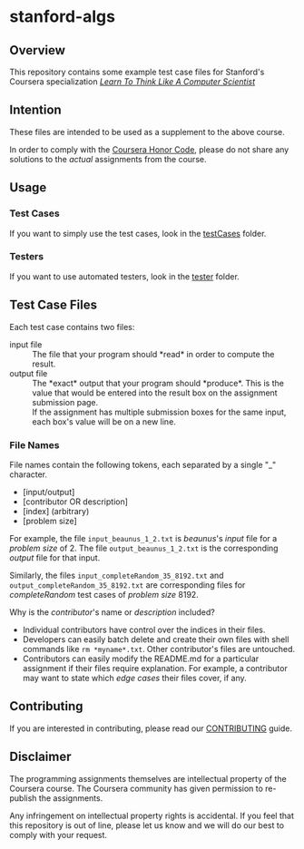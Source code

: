 # stanford-algs

## Overview

This repository contains some example test case files for Stanford's Coursera
specialization 
[_Learn To Think Like A Computer Scientist_](https://www.coursera.org/specializations/algorithms)

## Intention

These files are intended to be used as a supplement to the above course.

In order to comply with the 
[Coursera Honor Code](https://www.google.com/search?q=Coursera+Honor+Code),
please do not share any solutions to the _actual_ assignments from the course.

## Usage

### Test Cases

If you want to simply use the test cases, look in the 
[testCases](tree/master/testCases) 
folder.

### Testers

If you want to use automated testers, look in the 
[tester](tree/master/tester) 
folder.

## Test Case Files

Each test case contains two files:
<dl>
  <dt>input file</dt>
  <dd>
    The file that your program should *read* in order to compute the result.
  </dd>
  <dt>output file</dt>
  <dd>
    The *exact* output that your program should *produce*.  This is the value 
    that would be entered into the result box on the assignment submission 
    page. 
  </dd>
  <dd>
    If the assignment has multiple submission boxes for the same input, each 
    box's value will be on a new line.  
  </dd>
</dl>

### File Names

File names contain the following tokens, each separated by a single "_" 
character.
* [input/output]
* [contributor OR description]
* [index] (arbitrary)
* [problem size]

For example, the file ```input_beaunus_1_2.txt``` is *beaunus*'s *input* file 
for a *problem size* of 2.  The file ```output_beaunus_1_2.txt``` is the 
corresponding *output* file for that input.  

Similarly, the files ```input_completeRandom_35_8192.txt``` and 
```output_completeRandom_35_8192.txt``` are corresponding files for 
*completeRandom* test cases of *problem size* 8192.

Why is the *contributor*'s name or *description* included?
* Individual contributors have control over the indices in their files.
* Developers can easily batch delete and create their own files with shell 
commands like ```rm *myname*.txt```.  Other contributor's files are untouched.
* Contributors can easily modify the README.md for a particular assignment if 
their files require explanation.  For example, a contributor may want to state 
which *edge cases* their files cover, if any.

## Contributing

If you are interested in contributing, please read our 
[CONTRIBUTING](CONTRIBUTING.md) guide.

## Disclaimer

The programming assignments themselves are intellectual property of the
Coursera course.  The Coursera community has given permission to re-publish 
the assignments.  

Any infringement on intellectual property rights is accidental.  If you feel 
that this repository is out of line, please let us know and we will do our 
best to comply with your request.
